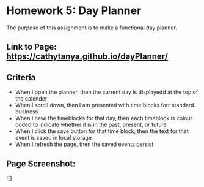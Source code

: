 # Homework 5: Day Planner

The purpose of this assignment is to make a functional day planner.

## Link to Page: https://cathytanya.github.io/dayPlanner/

## Criteria

- When I open the planner, then the current day is displayedd at the top of the calender  
- When I scroll down, then I am presented with time blocks forr standard business  
- When I newi the timeblocks for that day, then each timeblock is colour coded to indicate whether it is in the past, present, or future
- When I click the save button for that time block, then the text for that event is saved in local storage
- When I refresh the page, then the saved events persist

## Page Screenshot:
![]
 
